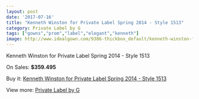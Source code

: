 ```yaml
---
layout: post
date: '2017-07-16'
title: "Kenneth Winston for Private Label Spring 2014 - Style 1513"
category: Private Label by G
tags: ["gowns","prom","label","elegant","kenneth"]
image: http://www.idealgown.com/9386-thickbox_default/kenneth-winston-for-private-label-spring-2014-style-1513.jpg
---
```

Kenneth Winston for Private Label Spring 2014 - Style 1513

On Sales: **$359.495**
<a href="https://www.idealgown.com/en/private-label-by-g/3903-kenneth-winston-for-private-label-spring-2014-style-1513.html"><amp-img layout="responsive" width="600" height="600" src="//www.idealgown.com/9386-thickbox_default/kenneth-winston-for-private-label-spring-2014-style-1513.jpg" alt="Kenneth Winston for Private Label Spring 2014 - Style 1513 0" /></a>
<a href="https://www.idealgown.com/en/private-label-by-g/3903-kenneth-winston-for-private-label-spring-2014-style-1513.html"><amp-img layout="responsive" width="600" height="600" src="//www.idealgown.com/9387-thickbox_default/kenneth-winston-for-private-label-spring-2014-style-1513.jpg" alt="Kenneth Winston for Private Label Spring 2014 - Style 1513 1" /></a>

Buy it: [Kenneth Winston for Private Label Spring 2014 - Style 1513](https://www.idealgown.com/en/private-label-by-g/3903-kenneth-winston-for-private-label-spring-2014-style-1513.html "Kenneth Winston for Private Label Spring 2014 - Style 1513")

View more: [Private Label by G](https://www.idealgown.com/en/46-private-label-by-g "Private Label by G")